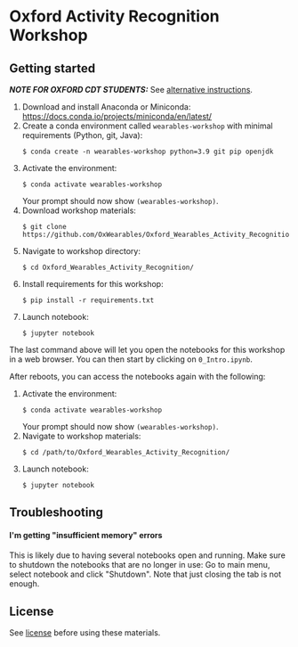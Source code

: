 # Oxford Activity Recognition Workshop

## Getting started

***NOTE FOR OXFORD CDT STUDENTS:*** See [alternative instructions](README-CDT.md).

1. Download and install Anaconda or Miniconda: https://docs.conda.io/projects/miniconda/en/latest/
1. Create a conda environment called `wearables-workshop` with minimal requirements (Python, git, Java):
    ```console
    $ conda create -n wearables-workshop python=3.9 git pip openjdk
    ```
1. Activate the environment:
    ```console
    $ conda activate wearables-workshop
    ```
    Your prompt should now show `(wearables-workshop)`.
1. Download workshop materials:
    ```console
    $ git clone https://github.com/OxWearables/Oxford_Wearables_Activity_Recognition.git
    ```
1. Navigate to workshop directory:
    ```console
    $ cd Oxford_Wearables_Activity_Recognition/
    ```
1. Install requirements for this workshop:
    ```console
    $ pip install -r requirements.txt
    ```
1. Launch notebook:
    ```console
    $ jupyter notebook
    ```

The last command above will let you open the notebooks for this workshop in a
web browser. You can then start by clicking on `0_Intro.ipynb`.

After reboots, you can access the notebooks again with the following:
1. Activate the environment:
    ```console
    $ conda activate wearables-workshop
    ```
    Your prompt should now show `(wearables-workshop)`.
1. Navigate to workshop materials:
    ```console
    $ cd /path/to/Oxford_Wearables_Activity_Recognition/
    ```
1. Launch notebook:
    ```console
    $ jupyter notebook
    ```

## Troubleshooting

#### I'm getting "insufficient memory" errors

This is likely due to having several notebooks open and running. Make sure to
shutdown the notebooks that are no longer in use: Go to main menu, select notebook and click "Shutdown". Note that just closing the tab is not enough.

## License
See [license](LICENSE.md) before using these materials.
